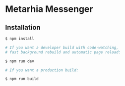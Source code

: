 # Metarhia Messenger

## Installation

```sh
$ npm install

# If you want a developer build with code-watching,
# fast background rebuild and automatic page reload:

$ npm run dev

# If you want a production build:

$ npm run build
```
